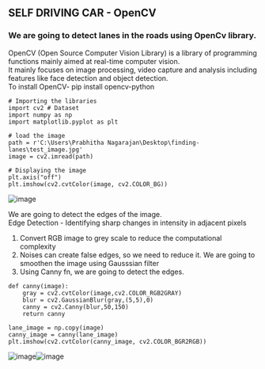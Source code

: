 ## SELF DRIVING CAR - OpenCV
### We are going to detect lanes in the roads using OpenCv library.
OpenCV (Open Source Computer Vision Library) is a library of programming functions mainly aimed at real-time computer vision.<br>
It mainly focuses on image processing, video capture and analysis including features like face detection and object detection.<br>
To install OpenCV- pip install opencv-python

```
# Importing the libraries
import cv2 # Dataset
import numpy as np
import matplotlib.pyplot as plt
```
```
# load the image
path = r'C:\Users\Prabhitha Nagarajan\Desktop\finding-lanes\test_image.jpg'
image = cv2.imread(path)
  
# Displaying the image 
plt.axis("off")
plt.imshow(cv2.cvtColor(image, cv2.COLOR_BG))
```
![image](https://user-images.githubusercontent.com/26111880/111388623-a0de2080-86d5-11eb-8889-609d1d08346f.png)

We are going to detect the edges of the image.<br>
Edge Detection - Identifying sharp changes in intensity in adjacent pixels <br>
1. Convert RGB image to grey scale to reduce the computational complexity
2. Noises can create false edges, so we need to reduce it. We are going to smoothen the image using Gausssian filter
3. Using Canny fn, we are going to detect the edges.

```
def canny(image):
    gray = cv2.cvtColor(image,cv2.COLOR_RGB2GRAY) 
    blur = cv2.GaussianBlur(gray,(5,5),0) 
    canny = cv2.Canny(blur,50,150) 
    return canny

lane_image = np.copy(image)
canny_image = canny(lane_image)
plt.imshow(cv2.cvtColor(canny_image, cv2.COLOR_BGR2RGB))
```
![image](https://user-images.githubusercontent.com/26111880/111389247-a7b96300-86d6-11eb-94ff-bef19bf6cf44.png)![image](https://user-images.githubusercontent.com/26111880/111389329-cae41280-86d6-11eb-955c-397a6071c35f.png)




